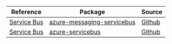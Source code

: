 | Reference | Package | Source |
|---|---|---|
|[Service Bus](messaging-servicebus-readme.md)|[azure-messaging-servicebus](https://repo1.maven.org/maven2/com/azure/azure-messaging-servicebus)|[Github](https://github.com/Azure/azure-sdk-for-java/blob/main/sdk/servicebus/azure-messaging-servicebus)|
|[Service Bus](servicebus-readme.md)|[azure-servicebus](https://repo1.maven.org/maven2/com/microsoft/azure/azure-servicebus)|[Github](https://github.com/Azure/azure-sdk-for-java/blob/main/sdk/servicebus/microsoft-azure-servicebus)|
